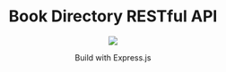 <h1 align="center">Book Directory RESTful API</h1>

<p align="center">

  <img src="https://user-images.githubusercontent.com/69458980/128169264-5dd902c7-cc9a-4a17-a36d-6492800ca301.jpg">
  
  <p align="center">Build with Express.js</p>

</p>
